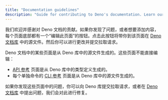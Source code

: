 ```yaml
---
title: "Documentation guidelines"
description: "Guide for contributing to Deno's documentation. Learn our documentation standards, writing style, and how to submit 文档 changes."
---
```


我们欢迎并感谢对 Deno 文档的贡献。如果你发现了问题，或者想要添加内容，每个页面底部都有一个“编辑此页面”的按钮。点击此按钮将带你到该页面在 [Deno 文档库](https://github.com/denoland/docs/) 中的源文件。然后你可以进行更改并提交拉取请求。

Deno 文档中的某些页面是从 Deno 库中的源文件生成的。这些页面不能直接编辑：

- [API 参考](/api/deno/) 页面是从 Deno 库中的类型定义生成的。
- 每个单独命令的 [CLI 参考](/runtime/reference/cli/) 页面是从 Deno 库中的源文件生成的。

如果你发现这些页面中的问题，你可以向 Deno 库提交拉取请求，或者在 [Deno 文档库](https://github.com/denoland/docs/issues) 中提出问题，我们会对此进行修复。